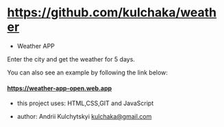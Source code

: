 # https://github.com/kulchaka/weather

- Weather APP

Enter the city and get the weather for 5 days.

You can also see an example by following the link below:

#### https://weather-app-open.web.app

- this project uses: HTML,CSS,GIT and JavaScript

- author: Andrii Kulchytskyi <kulchaka@gmail.com>
